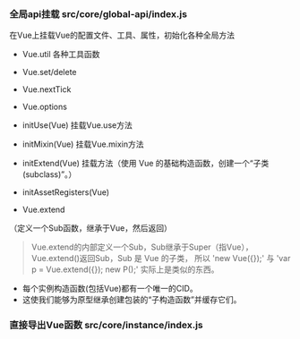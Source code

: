 ### 全局api挂载 src/core/global-api/index.js
在Vue上挂载Vue的配置文件、工具、属性，初始化各种全局方法 

* Vue.util  各种工具函数 
* Vue.set/delete 
* Vue.nextTick 
* Vue.options
* initUse(Vue)  挂载Vue.use方法
* initMixin(Vue)  挂载Vue.mixin方法
* initExtend(Vue)  挂载方法（使用 Vue 的基础构造函数，创建一个“子类(subclass)”。）
* initAssetRegisters(Vue)

* Vue.extend

（定义一个Sub函数，继承于Vue，然后返回）
> Vue.extend的内部定义一个Sub，Sub继承于Super（指Vue），
> Vue.extend()返回Sub，Sub 是 Vue 的子类，
> 所以 'new Vue({});' 与 'var p = Vue.extend({}); new P();' 实际上是类似的东西。

* 每个实例构造函数(包括Vue)都有一个唯一的CID。
* 这使我们能够为原型继承创建包装的“子构造函数”并缓存它们。

### 直接导出Vue函数 src/core/instance/index.js
